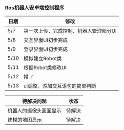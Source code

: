 ### Ros机器人安卓端控制程序

| 日期 | 修改                                   |
| ---- | -------------------------------------- |
| 5/7  | 第一次上传，完成控制、机器人管理部分UI |
| 5/8  | 交互界面UI初步完成                     |
| 5/9  | 登录界面UI初步完成                     |
| 5/10 | 模拟建立Robot类                        |
| 5/11 | 根据Robot类修改UI                      |
| 5/12 | 摸了                                   |
| 5/13 | ui调整，添加交互语句的简单判断         |



| 待解决问题             | 状态   |
| ---------------------- | ------ |
| 机器人的摄像头画面显示 | 待解决 |
| 建模的地图显示         | 待解决 |

